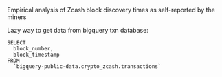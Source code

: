 Empirical analysis of Zcash block discovery times as self-reported by the miners

Lazy way to get data from bigquery txn database:

```
SELECT
  block_number,
  block_timestamp
FROM
  `bigquery-public-data.crypto_zcash.transactions`
```
